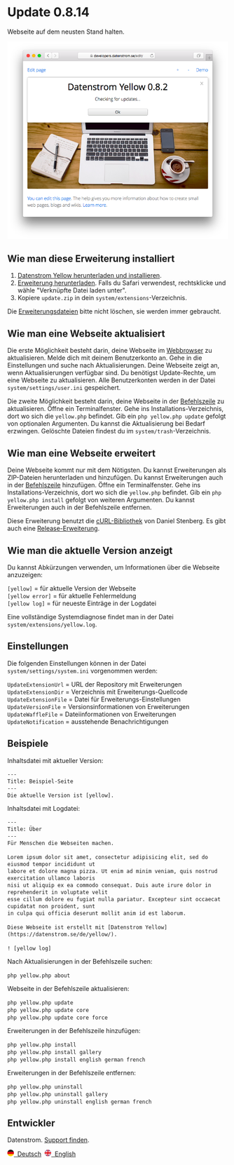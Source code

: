 Update 0.8.14
=============
Webseite auf dem neusten Stand halten.

<p align="center"><img src="update-screenshot.png?raw=true" alt="Bildschirmfoto"></p>

## Wie man diese Erweiterung installiert

1. [Datenstrom Yellow herunterladen und installieren](https://github.com/datenstrom/yellow/).
2. [Erweiterung herunterladen](https://github.com/datenstrom/yellow-extensions/raw/master/zip/update.zip). Falls du Safari verwendest, rechtsklicke und wähle "Verknüpfte Datei laden unter".
3. Kopiere `update.zip` in dein `system/extensions`-Verzeichnis.

Die [Erweiterungsdateien](extension.ini) bitte nicht löschen, sie werden immer gebraucht.

## Wie man eine Webseite aktualisiert

Die erste Möglichkeit besteht darin, deine Webseite im [Webbrowser](https://github.com/datenstrom/yellow-extensions/tree/master/features/edit/README-de.md) zu aktualisieren. Melde dich mit deinem Benutzerkonto an. Gehe in die Einstellungen und suche nach Aktualisierungen. Deine Webseite zeigt an, wenn Aktualisierungen verfügbar sind. Du benötigst Update-Rechte, um eine Webseite zu aktualisieren. Alle Benutzerkonten werden in der Datei `system/settings/user.ini` gespeichert.

Die zweite Möglichkeit besteht darin, deine Webseite in der [Befehlszeile](https://github.com/datenstrom/yellow-extensions/tree/master/features/command/README-de.md) zu aktualisieren. Öffne ein Terminalfenster. Gehe ins Installations-Verzeichnis, dort wo sich die `yellow.php` befindet. Gib ein `php yellow.php update` gefolgt von optionalen Argumenten. Du kannst die Aktualisierung bei Bedarf erzwingen. Gelöschte Dateien findest du im `system/trash`-Verzeichnis.

## Wie man eine Webseite erweitert

Deine Webseite kommt nur mit dem Nötigsten. Du kannst Erweiterungen als ZIP-Dateien herunterladen und hinzufügen. Du kannst Erweiterungen auch in der [Befehlszeile](https://github.com/datenstrom/yellow-extensions/tree/master/features/command/README-de.md) hinzufügen. Öffne ein Terminalfenster. Gehe ins Installations-Verzeichnis, dort wo sich die `yellow.php` befindet. Gib ein `php yellow.php install` gefolgt von weiteren Argumenten. Du kannst Erweiterungen auch in der Befehlszeile entfernen.

Diese Erweiterung benutzt die [cURL-Bibliothek](https://github.com/curl/curl) von Daniel Stenberg. Es gibt auch eine [Release-Erweiterung](https://github.com/datenstrom/yellow-extensions/tree/master/features/release/README-de.md).

## Wie man die aktuelle Version anzeigt

Du kannst Abkürzungen verwenden, um Informationen über die Webseite anzuzeigen:

`[yellow]` = für aktuelle Version der Webseite  
`[yellow error]` = für aktuelle Fehlermeldung  
`[yellow log]` = für neueste Einträge in der Logdatei  

Eine vollständige Systemdiagnose findet man in der Datei `system/extensions/yellow.log`.

## Einstellungen

Die folgenden Einstellungen können in der Datei `system/settings/system.ini` vorgenommen werden:

`UpdateExtensionUrl` = URL der Repository mit Erweiterungen  
`UpdateExtensionDir` = Verzeichnis mit Erweiterungs-Quellcode  
`UpdateExtensionFile` = Datei für Erweiterungs-Einstellungen  
`UpdateVersionFile` = Versionsinformationen von Erweiterungen  
`UpdateWaffleFile` = Dateiinformationen von Erweiterungen  
`UpdateNotification` = ausstehende Benachrichtigungen  

## Beispiele

Inhaltsdatei mit aktueller Version:

    ---
    Title: Beispiel-Seite
    ---
    Die aktuelle Version ist [yellow].

Inhaltsdatei mit Logdatei:

    ---
    Title: Über
    ---
    Für Menschen die Webseiten machen.
    
    Lorem ipsum dolor sit amet, consectetur adipisicing elit, sed do eiusmod tempor incididunt ut 
    labore et dolore magna pizza. Ut enim ad minim veniam, quis nostrud exercitation ullamco laboris 
    nisi ut aliquip ex ea commodo consequat. Duis aute irure dolor in reprehenderit in voluptate velit 
    esse cillum dolore eu fugiat nulla pariatur. Excepteur sint occaecat cupidatat non proident, sunt 
    in culpa qui officia deserunt mollit anim id est laborum.
    
    Diese Webseite ist erstellt mit [Datenstrom Yellow](https://datenstrom.se/de/yellow/). 

    ! [yellow log]

Nach Aktualisierungen in der Befehlszeile suchen:
 
`php yellow.php about`  

Webseite in der Befehlszeile aktualisieren:
 
`php yellow.php update`  
`php yellow.php update core`  
`php yellow.php update core force`  

Erweiterungen in der Befehlszeile hinzufügen:

`php yellow.php install`  
`php yellow.php install gallery`  
`php yellow.php install english german french`  

Erweiterungen in der Befehlszeile entfernen:

`php yellow.php uninstall`  
`php yellow.php uninstall gallery`  
`php yellow.php uninstall english german french`  

## Entwickler

Datenstrom. [Support finden](https://extensions.datenstrom.se/de/help/).

<p>
<a href="README-de.md"><img src="https://raw.githubusercontent.com/datenstrom/yellow-extensions/master/features/help/language-de.png" width="15" height="15" alt="Deutsch">&nbsp; Deutsch</a>&nbsp;
<a href="README.md"><img src="https://raw.githubusercontent.com/datenstrom/yellow-extensions/master/features/help/language-en.png" width="15" height="15" alt="English">&nbsp; English</a>&nbsp;
</p>
